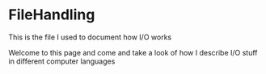 # FileHandling
This is the file I used to document how I/O works

Welcome to this page and come and take a look of how I describe 
I/O stuff in different computer languages